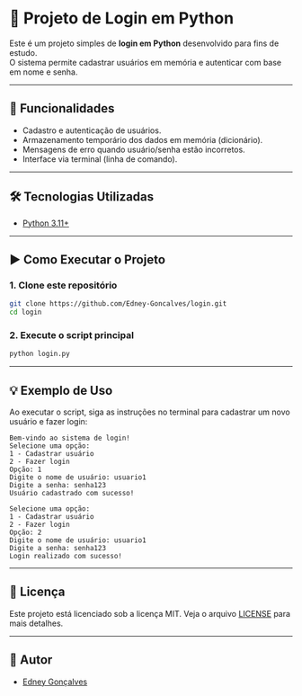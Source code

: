 # 🔐 Projeto de Login em Python

Este é um projeto simples de **login em Python** desenvolvido para fins de estudo.  
O sistema permite cadastrar usuários em memória e autenticar com base em nome e senha.

---

## 📌 Funcionalidades
- Cadastro e autenticação de usuários.
- Armazenamento temporário dos dados em memória (dicionário).
- Mensagens de erro quando usuário/senha estão incorretos.
- Interface via terminal (linha de comando).

---

## 🛠️ Tecnologias Utilizadas
- [Python 3.11+](https://www.python.org/)

---

## ▶️ Como Executar o Projeto

### 1. Clone este repositório

```bash
git clone https://github.com/Edney-Goncalves/login.git
cd login
```

### 2. Execute o script principal

```bash
python login.py
```

---

## 💡 Exemplo de Uso

Ao executar o script, siga as instruções no terminal para cadastrar um novo usuário e fazer login:

```
Bem-vindo ao sistema de login!
Selecione uma opção:
1 - Cadastrar usuário
2 - Fazer login
Opção: 1
Digite o nome de usuário: usuario1
Digite a senha: senha123
Usuário cadastrado com sucesso!

Selecione uma opção:
1 - Cadastrar usuário
2 - Fazer login
Opção: 2
Digite o nome de usuário: usuario1
Digite a senha: senha123
Login realizado com sucesso!
```

---

## 📄 Licença

Este projeto está licenciado sob a licença MIT. Veja o arquivo [LICENSE](LICENSE) para mais detalhes.

---

## 👤 Autor

- [Edney Gonçalves](https://github.com/Edney-Goncalves)
